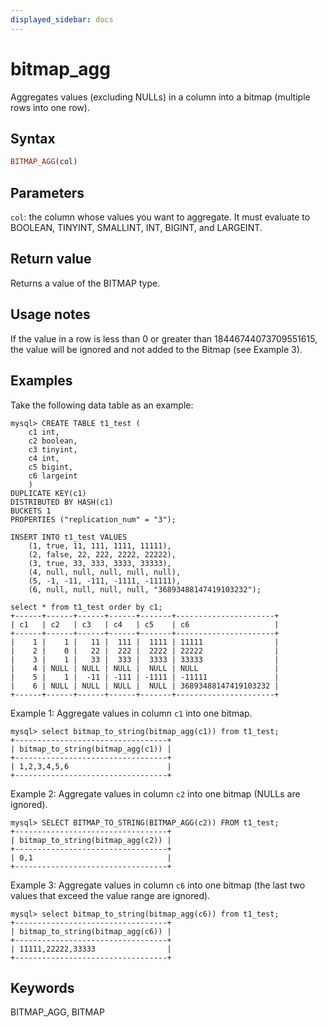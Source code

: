 ```yaml
---
displayed_sidebar: docs
---
```


# bitmap_agg



Aggregates values (excluding NULLs) in a column into a bitmap (multiple rows into one row).

## Syntax

```Haskell
BITMAP_AGG(col)
```

## Parameters

`col`: the column whose values you want to aggregate. It must evaluate to BOOLEAN, TINYINT, SMALLINT, INT, BIGINT, and LARGEINT.

## Return value

Returns a value of the BITMAP type.

## Usage notes

If the value in a row is less than 0 or greater than 18446744073709551615, the value will be ignored and not added to the Bitmap (see Example 3).

## Examples

Take the following data table as an example:

```PlainText
mysql> CREATE TABLE t1_test (
    c1 int,
    c2 boolean,
    c3 tinyint,
    c4 int,
    c5 bigint,
    c6 largeint
    )
DUPLICATE KEY(c1)
DISTRIBUTED BY HASH(c1)
BUCKETS 1
PROPERTIES ("replication_num" = "3");

INSERT INTO t1_test VALUES
    (1, true, 11, 111, 1111, 11111),
    (2, false, 22, 222, 2222, 22222),
    (3, true, 33, 333, 3333, 33333),
    (4, null, null, null, null, null),
    (5, -1, -11, -111, -1111, -11111),
    (6, null, null, null, null, "36893488147419103232");

select * from t1_test order by c1;
+------+------+------+------+-------+----------------------+
| c1   | c2   | c3   | c4   | c5    | c6                   |
+------+------+------+------+-------+----------------------+
|    1 |    1 |   11 |  111 |  1111 | 11111                |
|    2 |    0 |   22 |  222 |  2222 | 22222                |
|    3 |    1 |   33 |  333 |  3333 | 33333                |
|    4 | NULL | NULL | NULL |  NULL | NULL                 |
|    5 |    1 |  -11 | -111 | -1111 | -11111               |
|    6 | NULL | NULL | NULL |  NULL | 36893488147419103232 |
+------+------+------+------+-------+----------------------+
```

Example 1: Aggregate values in column `c1` into one bitmap.

```PlainText
mysql> select bitmap_to_string(bitmap_agg(c1)) from t1_test;
+----------------------------------+
| bitmap_to_string(bitmap_agg(c1)) |
+----------------------------------+
| 1,2,3,4,5,6                      |
+----------------------------------+
```

Example 2: Aggregate values in column `c2` into one bitmap (NULLs are ignored).

```PlainText
mysql> SELECT BITMAP_TO_STRING(BITMAP_AGG(c2)) FROM t1_test;
+----------------------------------+
| bitmap_to_string(bitmap_agg(c2)) |
+----------------------------------+
| 0,1                              |
+----------------------------------+
```

Example 3: Aggregate values in column `c6` into one bitmap (the last two values that exceed the value range are ignored).

```PlainText
mysql> select bitmap_to_string(bitmap_agg(c6)) from t1_test;
+----------------------------------+
| bitmap_to_string(bitmap_agg(c6)) |
+----------------------------------+
| 11111,22222,33333                |
+----------------------------------+
```

## Keywords

BITMAP_AGG, BITMAP
